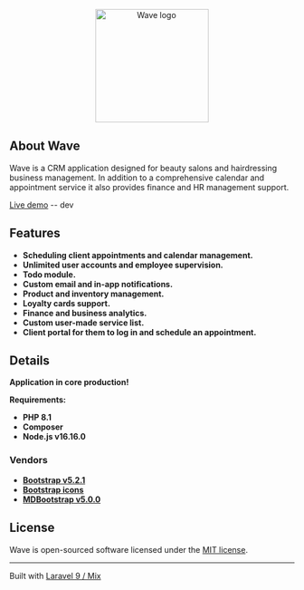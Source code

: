 <p align="center"><a href="https://wave.damianulan.me" target="_blank"><img src="https://damianulan.me/img/wave/logo/png/wave-logo-color-box.png" width="200" alt="Wave logo"></a></p>

## About Wave

Wave is a CRM application designed for beauty salons and hairdressing business management. In addition to a comprehensive calendar and appointment service it also provides finance and HR management support.

[Live demo](https://wave.damianulan.me/) -- dev

## Features

- **Scheduling client appointments and calendar management.**
- **Unlimited user accounts and employee supervision.**
- **Todo module.**
- **Custom email and in-app notifications.**
- **Product and inventory management.**
- **Loyalty cards support.**
- **Finance and business analytics.**
- **Custom user-made service list.**
- **Client portal for them to log in and schedule an appointment.**

## Details

<strong>Application in core production!</strong>

<strong>Requirements:</strong>
- **PHP 8.1**
- **Composer**
- **Node.js v16.16.0**

### Vendors

- **[Bootstrap v5.2.1](https://getbootstrap.com/docs/5.2/getting-started/introduction/)**
- **[Bootstrap icons ](https://icons.getbootstrap.com/)**
- **[MDBootstrap v5.0.0](https://mdbootstrap.com/docs/standard/getting-started/installation/)**

## License

Wave is open-sourced software licensed under the [MIT license](https://opensource.org/licenses/MIT).

---

Built with [Laravel 9 / Mix](https://laravel.com/)
